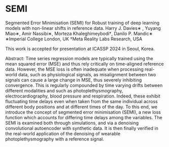 # SEMI
Segmented Error Minimisation (SEMI) for Robust training of deep learning models with non-linear shifts in reference data.
Harry J. Davies∗ , Yuyang Miao∗, Amir Nassibi∗, Morteza Khaleghimeybodi†, Danilo P. Mandic∗
∗Imperial College London, UK
†Meta Reality Labs Research, USA

This work is accepted for presentation at ICASSP 2024 in Seoul, Korea.

Abstract: Time series regression models are typically trained using the mean squared error (MSE) and thus rely critically on time-aligned reference data. However, the MSE loss is often inadequate when processing real-world data, such as physiological signals, as misalignment between two signals can cause a large change in MSE, thus severely inhibiting convergence. This is regularly compounded by time varying drifts between different modalities and such as photoplethysmography, electrocardiography, blood pressure and respiration.
Indeed, these exhibit fluctuating time delays even when taken from the same individual across different body positions and at different times of the day. To this end, we introduce the concept of segmented error minimisation (SEMI), a new loss function which accounts for differing time delays among the variables. The SEMI is examined both through simulations, and via a denoising convolutional autoencoder with synthetic data. It is then finally verified in the real-world application of the denoising of wearable photoplethysmography with a reference signal.



